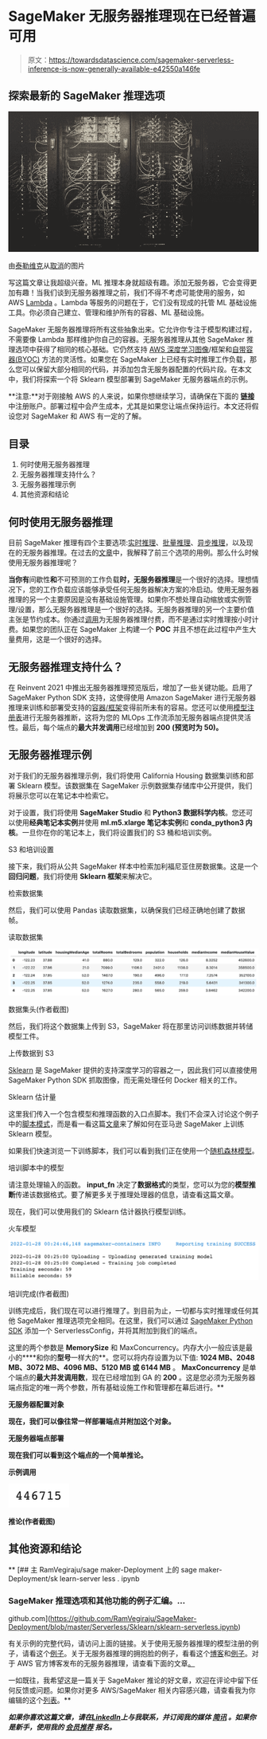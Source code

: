 # SageMaker 无服务器推理现在已经普遍可用

> 原文：<https://towardsdatascience.com/sagemaker-serverless-inference-is-now-generally-available-e42550a146fe>

## 探索最新的 SageMaker 推理选项

![](img/a3de3de0eef5c24eb66c2ffad3024ac5.png)

由[泰勒维克](https://unsplash.com/@tvick)从[取消](https://unsplash.com/photos/M5tzZtFCOfs)的图片

写这篇文章让我超级兴奋。ML 推理本身就超级有趣。添加无服务器，它会变得更加有趣！当我们谈到无服务器推理之前，我们不得不考虑可能使用的服务，如 AWS [Lambda](https://github.com/aws-samples/aws-lambda-docker-serverless-inference) 。Lambda 等服务的问题在于，它们没有现成的托管 ML 基础设施工具。你必须自己建立、管理和维护所有的容器、ML 基础设施。

SageMaker 无服务器推理将所有这些抽象出来。它允许你专注于模型构建过程，不需要像 Lambda 那样维护你自己的容器。无服务器推理从其他 SageMaker 推理选项中获得了相同的核心基础。它仍然支持 [AWS 深度学习图像](https://github.com/aws/deep-learning-containers/blob/master/available_images.md)/框架和[自带容器(BYOC)](/bring-your-own-container-with-amazon-sagemaker-37211d8412f4) 方法的灵活性。如果您在 SageMaker 上已经有实时推理工作负载，那么您可以保留大部分相同的代码，并添加包含无服务器配置的代码片段。在本文中，我们将探索一个将 Sklearn 模型部署到 SageMaker 无服务器端点的示例。

**注意:**对于刚接触 AWS 的人来说，如果你想继续学习，请确保在下面的 [**链接**](https://aws.amazon.com/console/) 中注册账户。部署过程中会产生成本，尤其是如果您让端点保持运行。本文还将假设您对 SageMaker 和 AWS 有一定的了解。

## 目录

1.  何时使用无服务器推理
2.  无服务器推理支持什么？
3.  无服务器推理示例
4.  其他资源和结论

## 何时使用无服务器推理

目前 SageMaker 推理有四个主要选项:[实时推理](https://docs.aws.amazon.com/sagemaker/latest/dg/realtime-endpoints.html)、[批量推理](https://docs.aws.amazon.com/sagemaker/latest/dg/batch-transform.html)、[异步推理](https://docs.aws.amazon.com/sagemaker/latest/dg/async-inference.html)，以及现在的无服务器推理。在过去的[文章](https://aws.plainenglish.io/what-sagemaker-inference-option-should-you-use-2e88c8fc70bf)中，我解释了前三个选项的用例。那么什么时候使用无服务器推理呢？

**当你有**间歇性**和**不可预测的工作负载**时，无服务器推理**是一个很好的选择。理想情况下，您的工作负载应该能够承受任何无服务器解决方案的冷启动。使用无服务器推理的另一个主要原因是没有基础设施管理。如果你不想处理自动缩放或实例管理/设置，那么无服务器推理是一个很好的选择。无服务器推理的另一个主要价值主张是节约成本。你通过[调用](https://aws.amazon.com/sagemaker/pricing/)为无服务器推理付费，而不是通过实时推理按小时计费。如果您的团队正在 SageMaker 上构建一个 **POC** 并且不想在此过程中产生大量费用，这是一个很好的选择。

## 无服务器推理支持什么？

在 Reinvent 2021 中推出无服务器推理预览版后，增加了一些关键功能。启用了 SageMaker Python SDK 支持，这使得使用 Amazon SageMaker 进行无服务器推理来训练和部署受支持的[容器/框架](https://aws.plainenglish.io/how-to-retrieve-amazon-sagemaker-deep-learning-images-ff4a5866299e)变得前所未有的容易。您还可以使用[模型注册表](https://docs.aws.amazon.com/sagemaker/latest/dg/model-registry.html)进行无服务器推断，这将为您的 MLOps 工作流添加无服务器端点提供灵活性。最后，每个端点的**最大并发调用**已经增加到 **200** **(预览时为 50)。**

## 无服务器推理示例

对于我们的无服务器推理示例，我们将使用 California Housing 数据集训练和部署 Sklearn 模型。该数据集在 SageMaker 示例数据集存储库中公开提供，我们将展示您可以在笔记本中检索它。

对于设置，我们将使用 **SageMaker Studio** 和 **Python3 数据科学内核**。您还可以使用**经典笔记本实例**并使用 **ml.m5.xlarge 笔记本实例**和 **conda_python3 内核**。一旦你在你的笔记本上，我们将设置我们的 S3 桶和培训实例。

S3 和培训设置

接下来，我们将从公共 SageMaker 样本中检索加利福尼亚住房数据集。这是一个**回归问题**，我们将使用 **Sklearn 框架**来解决它。

检索数据集

然后，我们可以使用 Pandas 读取数据集，以确保我们已经正确地创建了数据帧。

读取数据集

![](img/e181c3bffdd97445f9d5678bdaadf842.png)

数据集头(作者截图)

然后，我们将这个数据集上传到 S3，SageMaker 将在那里访问训练数据并转储模型工件。

上传数据到 S3

[Sklearn](https://sagemaker.readthedocs.io/en/stable/frameworks/sklearn/sagemaker.sklearn.html) 是 SageMaker 提供的支持深度学习的容器之一，因此我们可以直接使用 SageMaker Python SDK 抓取图像，而无需处理任何 Docker 相关的工作。

Sklearn 估计量

这里我们传入一个包含模型和推理函数的入口点脚本。我们不会深入讨论这个例子中的[脚本模式](https://github.com/aws-samples/amazon-sagemaker-script-mode)，而是看一看这篇[文章](https://ram-vegiraju.medium.com/training-and-deploying-custom-scikit-learn-models-on-aws-sagemaker-3de6a2f669f4)来了解如何在亚马逊 SageMaker 上训练 Sklearn 模型。

如果我们快速浏览一下训练脚本，我们可以看到我们正在使用一个[随机森林模型](https://scikit-learn.org/stable/modules/generated/sklearn.ensemble.RandomForestRegressor.html)。

培训脚本中的模型

请注意处理输入的函数。 **input_fn** 决定了**数据格式**的类型，您可以为您的**模型推断**传递该数据格式。要了解更多关于推理处理器的信息，请查看这篇文章。

现在，我们可以使用我们的 Sklearn 估计器执行模型训练。

火车模型

![](img/a698bc88410a38a1c57928889243a302.png)

培训完成(作者截图)

训练完成后，我们现在可以进行推理了。到目前为止，一切都与实时推理或任何其他 SageMaker 推理选项完全相同。在这里，我们可以通过 [SageMaker Python SDK](https://sagemaker.readthedocs.io/en/v2.77.1/api/inference/serverless.html) 添加一个 ServerlessConfig，并将其附加到我们的端点。

这里的两个参数是 **MemorySize** 和 MaxConcurrency。内存大小一般应该是最小的****和你的**型号**一样大的**。您可以将内存设置为以下值: **1024 MB、2048 MB、3072 MB、4096 MB、5120 MB 或 6144 MB** 。 **MaxConcurrency** 是单个端点的**最大并发调用数**，现在已经增加到 GA 的 **200** 。这是您必须为无服务器端点指定的唯一两个参数，所有基础设施工作和管理都在幕后进行。**

**无服务器配置对象**

**现在，我们可以像往常一样部署端点并附加这个对象。**

**无服务器端点部署**

**现在我们可以看到这个端点的一个简单推论。**

**示例调用**

**![](img/91f7d72c2291ecbf9f5a9d0a63b1eb12.png)**

**推论(作者截图)**

## **其他资源和结论**

**[](https://github.com/RamVegiraju/SageMaker-Deployment/blob/master/Serverless/Sklearn/sklearn-serverless.ipynb) [## 主 RamVegiraju/sage maker-Deployment 上的 sage maker-Deployment/sk learn-server less . ipynb

### SageMaker 推理选项和其他功能的例子汇编。…

github.com](https://github.com/RamVegiraju/SageMaker-Deployment/blob/master/Serverless/Sklearn/sklearn-serverless.ipynb) 

有关示例的完整代码，请访问上面的链接。关于使用无服务器推理的模型注册的例子，请看这个[例子](https://github.com/aws/amazon-sagemaker-examples/blob/main/serverless-inference/serverless-model-registry.ipynb)。关于无服务器推理的拥抱脸的例子，看看这个[博客](https://www.philschmid.de/sagemaker-serverless-huggingface-distilbert)和[例子](https://github.com/huggingface/notebooks/blob/main/sagemaker/19_serverless_inference/sagemaker-notebook.ipynb)。对于 AWS 官方博客发布的无服务器推理，请查看下面的文章[。](https://aws.amazon.com/blogs/aws/amazon-sagemaker-serverless-inference-machine-learning-inference-without-worrying-about-servers/)

一如既往，我希望这是一篇关于 SageMaker 推论的好文章，欢迎在评论中留下任何反馈或问题。如果你对更多 AWS/SageMaker 相关内容感兴趣，请查看我为你编辑的这个[列表](https://ram-vegiraju.medium.com/list/aws-42b81fcfe143)。** 

***如果你喜欢这篇文章，请在*[*LinkedIn*](https://www.linkedin.com/in/ram-vegiraju-81272b162/)*上与我联系，并订阅我的媒体* [*简讯*](https://ram-vegiraju.medium.com/subscribe) *。如果你是新手，使用我的* [*会员推荐*](https://ram-vegiraju.medium.com/membership) *报名。***